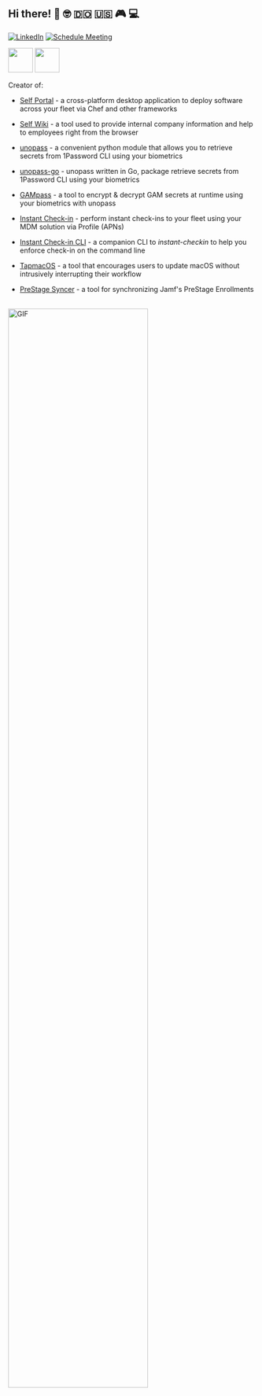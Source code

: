 
## Hi there! 👋 :nerd_face: :dominican_republic: :us: :video_game: :computer:

[![LinkedIn](https://img.shields.io/badge/-Linkedin-0077B5?style=for-the-badge&logo=linkedin&logoColor=white)](https://www.linkedin.com/in/amadotejada) [![Schedule Meeting](https://img.shields.io/badge/-schedule_meeting-success?style=for-the-badge&logo=gcal)](https://calendly.com/amadotejada)

<img src="https://cdn.jsdelivr.net/npm/programming-languages-logos/src/python/python.png" height="50"> <img src="https://cdn.jsdelivr.net/npm/programming-languages-logos/src/go-old/go-old.png" height="50">


Creator of:
- [Self Portal](https://github.com/amadotejada/self-portal) - a cross-platform desktop application to deploy software across your fleet via Chef and other frameworks

- [Self Wiki](https://github.com/amadotejada/self-wiki) - a tool used to provide internal company information and help to employees right from the browser

- [unopass](https://github.com/amadotejada/unopass) - a convenient python module that allows you to retrieve secrets from 1Password CLI using your biometrics

- [unopass-go](https://github.com/amadotejada/unopass-go) - unopass written in Go, package retrieve secrets from 1Password CLI using your biometrics

- [GAMpass](https://github.com/amadotejada/GAMpass) - a tool to encrypt & decrypt GAM secrets at runtime using your biometrics with unopass

- [Instant Check-in](https://github.com/amadotejada/instant-checkin) - perform instant check-ins to your fleet using your MDM solution via Profile (APNs)

- [Instant Check-in CLI](https://github.com/amadotejada/instant-checkin-cli) - a companion CLI to *instant-checkin* to help you enforce check-in on the command line

- [TapmacOS](https://github.com/amadotejada/TapmacOS) - a tool that encourages users to update macOS without intrusively interrupting their workflow 

- [PreStage Syncer](https://github.com/amadotejada/jamf_prestage_syncer) - a tool for synchronizing Jamf's PreStage Enrollments
<br/>

<img alt="GIF" src="https://media.giphy.com/media/13HgwGsXF0aiGY/giphy.gif" width="75%" height="75%"/>
